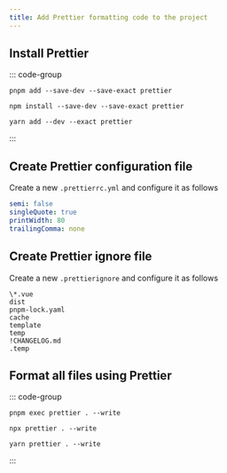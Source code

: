 ```yaml
---
title: Add Prettier formatting code to the project
---
```


## Install Prettier

::: code-group

```shell [pnpm]
pnpm add --save-dev --save-exact prettier
```

```shell [npm]
npm install --save-dev --save-exact prettier
```

```shell [yarn]
yarn add --dev --exact prettier
```

:::

## Create Prettier configuration file

Create a new `.prettierrc.yml` and configure it as follows

```yaml
semi: false
singleQuote: true
printWidth: 80
trailingComma: none
```

## Create Prettier ignore file

Create a new `.prettierignore` and configure it as follows

```
\*.vue
dist
pnpm-lock.yaml
cache
template
temp
!CHANGELOG.md
.temp
```

## Format all files using Prettier

::: code-group

```shell [pnpm]
pnpm exec prettier . --write
```

```shell [npm]
npx prettier . --write
```

```shell [yarn]
yarn prettier . --write
```

:::
